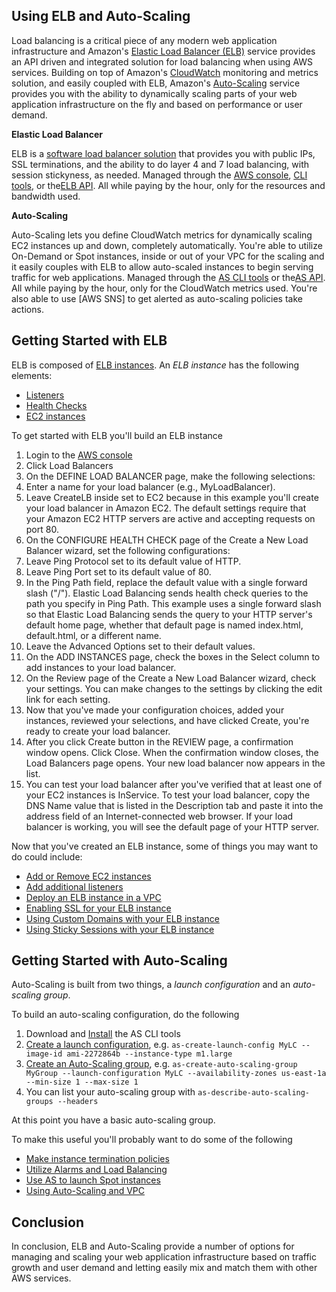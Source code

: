 Using ELB and Auto-Scaling
--------------------------

Load balancing is a critical piece of any modern web application infrastructure and Amazon's [Elastic Load Balancer (ELB)](http://aws.amazon.com/elasticloadbalancing/) service provides an API driven and integrated solution for load balancing when using AWS services. Building on top of Amazon's [CloudWatch](http://aws.amazon.com/cloudwatch/) monitoring and metrics solution, and easily coupled with ELB, Amazon's [Auto-Scaling](http://aws.amazon.com/autoscaling/) service provides you with the ability to dynamically scaling parts of your web application infrastructure on the fly and based on performance or user demand.

__Elastic Load Balancer__

ELB is a [software load balancer solution](http://docs.amazonwebservices.com/ElasticLoadBalancing/latest/DeveloperGuide/SvcIntro_arch_workflow.html) that provides you with public IPs, SSL terminations, and the ability to do layer 4 and 7 load balancing, with session stickyness, as needed. Managed through the [AWS console](https://console.aws.amazon.com/console/home), [CLI tools](http://aws.amazon.com/developertools/2536), or the[ELB API](http://docs.amazonwebservices.com/ElasticLoadBalancing/latest/APIReference/Welcome.html). All while paying by the hour, only for the resources and bandwidth used.

__Auto-Scaling__

Auto-Scaling lets you define CloudWatch metrics for dynamically scaling EC2 instances up and down, completely automatically. You're able to utilize On-Demand or Spot instances, inside or out of your VPC for the scaling and it easily couples with ELB to allow auto-scaled instances to begin serving traffic for web applications. Managed through the [AS CLI tools](http://aws.amazon.com/developertools/2535) or the[AS API](http://docs.amazonwebservices.com/AutoScaling/latest/APIReference/Welcome.html). All while paying by the hour, only for the CloudWatch metrics used. You're also able to use [AWS SNS] to get alerted as auto-scaling policies take actions.

Getting Started with ELB
------------------------

ELB is composed of [ELB instances](http://docs.amazonwebservices.com/ElasticLoadBalancing/latest/DeveloperGuide/CreateLoadBalancer.html). An _ELB instance_ has the following elements:

* [Listeners](http://docs.amazonwebservices.com/ElasticLoadBalancing/latest/DeveloperGuide/DefineLoadBalancer.html)
* [Health Checks](http://docs.amazonwebservices.com/ElasticLoadBalancing/latest/DeveloperGuide/ConfigureHealthCheck.html)
* [EC2 instances](http://docs.amazonwebservices.com/ElasticLoadBalancing/latest/DeveloperGuide/US_DeReg_Reg_Instances.html)

To get started with ELB you'll build an ELB instance

1. Login to the [AWS console](https://console.aws.amazon.com/console/home)
2. Click Load Balancers
3. On the DEFINE LOAD BALANCER page, make the following selections:
4. Enter a name for your load balancer (e.g., MyLoadBalancer).
5. Leave CreateLB inside set to EC2 because in this example you'll create your load balancer in Amazon EC2. The default settings require that your Amazon EC2 HTTP servers are active and accepting requests on port 80.
6. On the CONFIGURE HEALTH CHECK page of the Create a New Load Balancer wizard, set the following configurations:
7. Leave Ping Protocol set to its default value of HTTP.
8. Leave Ping Port set to its default value of 80.
9. In the Ping Path field, replace the default value with a single forward slash ("/"). Elastic Load Balancing sends health check queries to the path you specify in Ping Path. This example uses a single forward slash so that Elastic Load Balancing sends the query to your HTTP server's default home page, whether that default page is named index.html, default.html, or a different name.
10. Leave the Advanced Options set to their default values.
11. On the ADD INSTANCES page, check the boxes in the Select column to add instances to your load balancer.
12. On the Review page of the Create a New Load Balancer wizard, check your settings. You can make changes to the settings by clicking the edit link for each setting.
13. Now that you've made your configuration choices, added your instances, reviewed your selections, and have clicked Create, you're ready to create your load balancer.
14. After you click Create button in the REVIEW page, a confirmation window opens. Click Close. When the confirmation window closes, the Load Balancers page opens. Your new load balancer now appears in the list.
15. You can test your load balancer after you've verified that at least one of your EC2 instances is InService. To test your load balancer, copy the DNS Name value that is listed in the Description tab and paste it into the address field of an Internet-connected web browser. If your load balancer is working, you will see the default page of your HTTP server.

Now that you've created an ELB instance, some of things you may want to do could include:

* [Add or Remove EC2 instances](http://docs.amazonwebservices.com/ElasticLoadBalancing/latest/DeveloperGuide/US_DeReg_Reg_Instances.html)
* [Add additional listeners](http://docs.amazonwebservices.com/ElasticLoadBalancing/latest/DeveloperGuide/us-add-listener.html)
* [Deploy an ELB instance in a VPC](http://docs.amazonwebservices.com/ElasticLoadBalancing/latest/DeveloperGuide/UserScenariosForVPC.html)
* [Enabling SSL for your ELB instance](http://docs.amazonwebservices.com/ElasticLoadBalancing/latest/DeveloperGuide/US_UpdatingLoadBalancerSSL.html)
* [Using Custom Domains with your ELB instance](http://docs.amazonwebservices.com/ElasticLoadBalancing/latest/DeveloperGuide/using-domain-names-with-elb.html)
* [Using Sticky Sessions with your ELB instance](http://docs.amazonwebservices.com/ElasticLoadBalancing/latest/DeveloperGuide/US_StickySessions.html)


Getting Started with Auto-Scaling
---------------------------------

Auto-Scaling is built from two things, a _launch configuration_ and an _auto-scaling group_.

To build an auto-scaling configuration, do the following

1. Download and [Install](http://docs.amazonwebservices.com/AutoScaling/latest/GettingStartedGuide/SetupCLI.html) the AS CLI tools
2. [Create a launch configuration](http://docs.amazonwebservices.com/AutoScaling/latest/GettingStartedGuide/CreateASGroup.html#create-launch-config), e.g. `as-create-launch-config MyLC --image-id ami-2272864b --instance-type m1.large`
3. [Create an Auto-Scaling group](http://docs.amazonwebservices.com/AutoScaling/latest/GettingStartedGuide/CreateASGroup.html#create-auto-scaling-group), e.g. `as-create-auto-scaling-group MyGroup --launch-configuration MyLC --availability-zones us-east-1a --min-size 1 --max-size 1`
4. You can list your auto-scaling group with `as-describe-auto-scaling-groups --headers`

At this point you have a basic auto-scaling group. 

To make this useful you'll probably want to do some of the following

* [Make instance termination policies](http://docs.amazonwebservices.com/AutoScaling/latest/DeveloperGuide/us-termination-policy.html)
* [Utilize Alarms and Load Balancing](http://docs.amazonwebservices.com/AutoScaling/latest/DeveloperGuide/US_SetUpASLBApp.html)
* [Use AS to launch Spot instances](http://docs.amazonwebservices.com/AutoScaling/latest/DeveloperGuide/US-SpotInstances.html)
* [Using Auto-Scaling and VPC](http://docs.amazonwebservices.com/AutoScaling/latest/DeveloperGuide/autoscalingsubnets.html)

Conclusion
----------

In conclusion, ELB and Auto-Scaling provide a number of options for managing and scaling your web application infrastructure based on traffic growth and user demand and letting easily mix and match them with other AWS services.